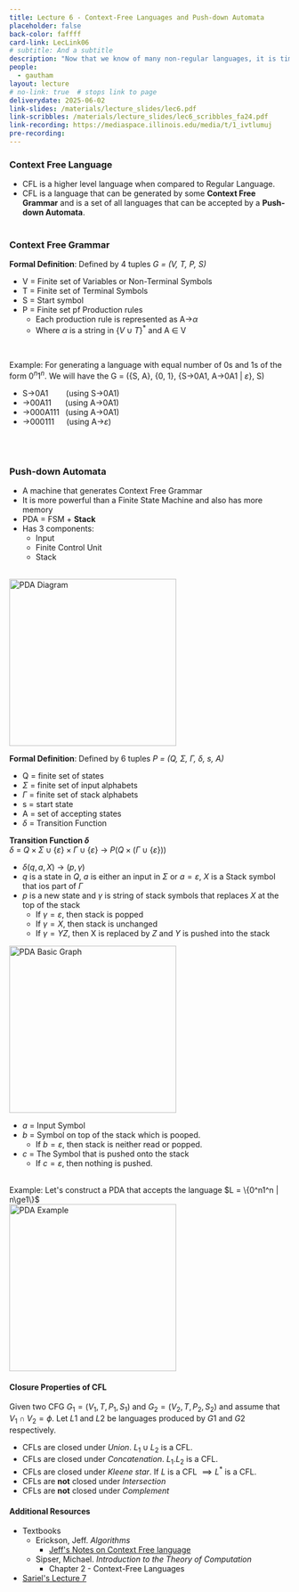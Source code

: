 ```yaml
---
title: Lecture 6 - Context-Free Languages and Push-down Automata
placeholder: false
back-color: faffff
card-link: LecLink06
# subtitle: And a subtitle
description: "Now that we know of many non-regular languages, it is time to investigate the next computability class - context-free languages." 
people:
  - gautham
layout: lecture
# no-link: true  # stops link to page 
deliverydate: 2025-06-02
link-slides: /materials/lecture_slides/lec6.pdf
link-scribbles: /materials/lecture_slides/lec6_scribbles_fa24.pdf
link-recording: https://mediaspace.illinois.edu/media/t/1_ivtlumuj
pre-recording: 
---
```


<!-- Gautham's content begin-->
### Context Free Language
- CFL is a higher level language when compared to Regular Language.
- CFL is a language that can be generated by some **Context Free Grammar** and is a set of all languages that can be accepted by a **Push-down Automata**.
<br><br>


### Context Free Grammar
**Formal Definition**: Defined by 4 tuples *G = (V, T, P, S)*
- V = Finite set of Variables or Non-Terminal Symbols
- T = Finite set of Terminal Symbols
- S = Start symbol
- P = Finite set pf Production rules    
    - Each production rule is represented as A&rarr;$\alpha$
    - Where $\alpha$ is a string in $\{V \cup T\}^*$ and A $\in$ V
<br>


Example: For generating a language with equal number of 0s and 1s of the form $0^{n}1^{n}$. We will have the G = (\{S, A\}, \{0, 1\}, \{S&rarr;0A1, A&rarr;0A1 | $\varepsilon$\}, S)
- S&rarr;0A1 &emsp;&emsp;(using S&rarr;0A1)
-  &rarr;00A11 &emsp;&ensp;(using A&rarr;0A1)
-  &rarr;000A111 &ensp;(using A&rarr;0A1)
-  &rarr;000111 &emsp;&nbsp;(using A&rarr;$\varepsilon$\)

<br><br>

### Push-down Automata
- A machine that generates Context Free Grammar
- It is more powerful than a Finite State Machine and also has more memory
- PDA = FSM +  **Stack**
- Has 3 components:
    - Input
    - Finite Control Unit
    - Stack
<br><br>

<img src="/img/lectures/Lec7/PDA_Diagram.png" alt="PDA Diagram" style="height: 300px;">

**Formal Definition**: Defined by 6 tuples *P = (Q, $\Sigma$, $\Gamma$, $\delta$, s, A)*
- Q = finite set of states
- $\Sigma$ = finite set of input alphabets
- $\Gamma$ = finite set of stack alphabets
- s = start state
- A = set of accepting states
- $\delta$ = Transition Function


<b>Transition Function $\delta$ </b><br>
$\delta$ = $Q\times\Sigma \cup \{\varepsilon\}\times\Gamma \cup \{\varepsilon\}$ &rarr; $P(Q \times (\Gamma\cup\{\varepsilon\}))$
- $\delta(q, a, X)$ &rarr; $(p, \gamma)$
- $q$ is a state in $Q$, $a$ is either an input in $\Sigma$ or $a=\varepsilon$, $X$ is a Stack symbol that ios part of $\Gamma$
- $p$ is a new state and $\gamma$ is string of stack symbols that replaces $X$ at the top of the stack
    - If $\gamma = \varepsilon$, then stack is popped
    - If $\gamma = X$, then stack is unchanged
    - If $\gamma = YZ$, then X is replaced by $Z$ and $Y$ is pushed into the stack

<img src="/img/lectures/Lec7/PDA_BasicGraph.png" alt="PDA Basic Graph" style="width: 300px;">

- $a$ = Input Symbol
- $b$ = Symbol on top of the stack which is pooped.
    - If $b=\varepsilon$, then stack is neither read or popped.
- $c$ = The Symbol that is pushed onto the stack
    - If $c=\varepsilon$, then nothing is pushed.


<br>
Example: Let's construct a PDA that accepts the language $L = \{0^n1^n | n\ge1\}$
<br>
<img src="/img/lectures/Lec7/PDA_0n1n.png" alt="PDA Example" style="height: 300px;">

#### **Closure Properties** of CFL
Given two CFG $G_1 = (V_1, T, P_1, S_1)$ and $G_2 = (V_2, T, P_2, S_2)$ and assume that $V_1 \cap V_2 = \phi$. Let $L1$ and $L2$ be languages produced by $G1$ and $G2$ respectively.
- CFLs are closed under *Union*. $L_1 \cup L_2$ is  a CFL.
- CFLs are closed under *Concatenation*. $L_1 . L_2$ is  a CFL.
- CFLs are closed under *Kleene star*. If $L$ is a CFL $\implies L^*$ is a CFL.
- CFLs are **not** closed under *Intersection*
- CFLs are **not** closed under *Complement*

<!-- Gautham's content end-->

<h4>Additional Resources</h4>

* Textbooks 
  * Erickson, Jeff. *Algorithms* 
    * [Jeff's Notes on Context Free language](http://jeffe.cs.illinois.edu/teaching/algorithms/models/05-context-free.pdf)
  * Sipser, Michael. *Introduction to the Theory of Computation*
    * Chapter 2 - Context-Free Languages 
* [Sariel's Lecture 7](https://www.youtube.com/watch?v=NwzQMETmpi4&list=PLaEwgrahG-LoFinaaQ9YQeLQ_ARNEj783&pp=iAQB)

